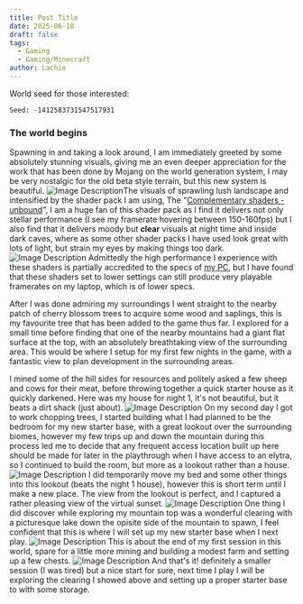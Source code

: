 ```yaml
---
title: Post Title
date: 2025-06-18
draft: false
tags:
  - Gaming
  - Gaming/Minecraft
author: Lachie
---
```

World seed for those interested:
```
Seed: -1412583731547517931
```

### The world begins
Spawning in and taking a look around, I am immediately greeted by some absolutely stunning visuals, giving me an even deeper appreciation for the work that has been done by Mojang on the world generation system, I may be very nostalgic for the old beta style terrain, but this new system is beautiful. 
![Image Description](/LachiesLibrary/images/Tales%20from%20Alumantia%20Pt.1%20-%20A%20fresh%20start.png)The visuals of sprawling lush landscape and intensified by the shader pack I am using, The "[Complementary shaders - unbound](https://www.curseforge.com/minecraft/shaders/complementary-unbound)", I am a huge fan of this shader pack as I find it delivers not only stellar performance (I see my framerate hovering between 150-160fps) but I also find that it delivers moody but **clear** visuals at night time and inside dark caves, where as some other shader packs I have used look great with lots of light, but strain my eyes by making things too dark.
![Image Description](/LachiesLibrary/images/Tales%20from%20Alumantia%20Pt.1%20-%20A%20fresh%20start-20250618162840196.png)
Admittedly the high performance I experience with these shaders is partially accredited to the specs of [my PC](https://pybrolachie.github.io/LachiesLibrary/posts/my-home-pc-setup/), but I have found that these shaders set to lower settings can still produce very playable framerates on my laptop, which is of lower specs.

After I was done admiring my surroundings I went straight to the nearby patch of cherry blossom trees to acquire some wood and saplings, this is my favourite tree that has been added to the game thus far. I explored for a small time before finding that one of the nearby mountains had a giant flat surface at the top, with an absolutely breathtaking view of the surrounding area. This would be where I setup for my first few nights in the game, with a fantastic view to plan development in the surrounding areas.

I mined some of the hill sides for resources and politely asked a few sheep and cows for their meat, before throwing together a quick starter house as it quickly darkened. Here was my house for night 1, it's not beautiful, but it beats a dirt shack (just about).
![Image Description](/LachiesLibrary/images/Tales%20from%20Alumantia%20Pt.1%20-%20A%20fresh%20start-20250618163511967.png)
On my second day I got to work chopping trees, I started building what I had planned to be the bedroom for my new starter base, with a great lookout over the surrounding biomes, however my few trips up and down the mountain during this process led me to decide that any frequent access location built up here should be made for later in the playthrough when I have access to an elytra, so I continued to build the room, but more as a lookout rather than a house.
![Image Description](/LachiesLibrary/images/Tales%20from%20Alumantia%20Pt.1%20-%20A%20fresh%20start-20250618163922824.png)
I did temporarily move my bed and some other things into this lookout (beats the night 1 house), however this is short term until I make a new place. The view from the lookout is perfect, and I captured a rather pleasing view of the virtual sunset.
![Image Description](/LachiesLibrary/images/Tales%20from%20Alumantia%20Pt.1%20-%20A%20fresh%20start-20250618164050863.png)
One thing I did discover while exploring my mountain top was a wonderful clearing with a picturesque lake down the opisite side of the mountain to spawn, I feel confident that this is where I will set up my new starter base when I next play.
![Image Description](/LachiesLibrary/images/Tales%20from%20Alumantia%20Pt.1%20-%20A%20fresh%20start-20250618164503882.png)
This is about the end of my first session in this world, spare for a little more mining and building a modest farm and setting up a few chests.
![Image Description](/LachiesLibrary/images/Tales%20from%20Alumantia%20Pt.1%20-%20A%20fresh%20start-20250618164245628.png)
And that's it! definitely a smaller session (I was tired) but a nice start for sure, next time I play I will be exploring the clearing I showed above and setting up a proper starter base to with some storage.